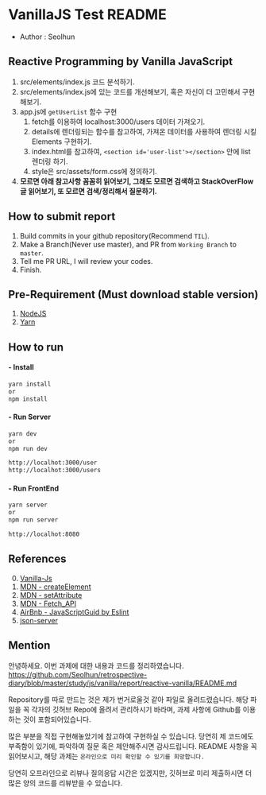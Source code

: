 # VanillaJS Test README
- Author : Seolhun

## Reactive Programming by Vanilla JavaScript
1. src/elements/index.js 코드 분석하기.
2. src/elements/index.js에 있는 코드를 개선해보기, 혹은 자신이 더 고민해서 구현해보기.
3. app.js에 `getUserList` 함수 구현
    1. fetch를 이용하여 localhost:3000/users 데이터 가져오기.
    2. details에 렌더링되는 함수를 참고하여, 가져온 데이터를 사용하여 렌더링 시킬 Elements 구현하기.
    3. index.html를 참고하여, `<section id='user-list'></section>` 안에 list 렌더링 하기.
    4. style은 src/assets/form.css에 정의하기.
4. **모르면 아래 참고사항 꼼꼼히 읽어보기, 그래도 모르면 검색하고 StackOverFlow 글 읽어보기, 또 모르면 검색/정리해서 질문하기.**

## How to submit report
1. Build commits in your github repository(Recommend `TIL`).
2. Make a Branch(Never use master), and PR from `Working Branch` to `master`.
3. Tell me PR URL, I will review your codes.
4. Finish.

## Pre-Requirement (Must download stable version)
1. [NodeJS](https://nodejs.org/ko/download/)
2. [Yarn](https://yarnpkg.com/lang/en/docs/install/#mac-stable)

## How to run
#### - Install
```bash
yarn install
or 
npm install
```

#### - Run Server
```bash
yarn dev
or 
npm run dev

http://localhot:3000/user
http://localhot:3000/users
```

#### - Run FrontEnd
```bash
yarn server 
or 
npm run server

http://localhot:8080
```

## References
0. [Vanilla-Js](http://vanilla-js.com/)
1. [MDN - createElement](https://developer.mozilla.org/ko/docs/Web/API/Document/createElement)
2. [MDN - setAttribute](https://developer.mozilla.org/en-US/docs/Web/API/Element/setAttribute)
3. [MDN - Fetch_API](https://developer.mozilla.org/ko/docs/Web/API/Fetch_API)
4. [AirBnb - JavaScriptGuid by Eslint](https://github.com/airbnb/javascript)
5. [json-server](https://github.com/typicode/json-server)


## Mention
안녕하세요. 이번 과제에 대한 내용과 코드를 정리하였습니다.
https://github.com/Seolhun/retrospective-diary/blob/master/study/js/vanilla/report/reactive-vanilla/README.md

Repository를 따로 만드는 것은 제가 번거로울것 같아 파일로 올려드렸습니다. 해당 파일을 꼭 각자의 깃허브 Repo에 올려서 관리하시기 바라며, 과제 사항에 Github를 이용하는 것이 포함되어있습니다.

많은 부분을 직접 구현해놓았기에 참고하여 구현하실 수 있습니다. 당연히 제 코드에도 부족함이 있기에, 파악하여 질문 혹은 제안해주시면 감사드립니다.
README 사항을 꼭 읽어보시고, 해당 과제는 `온라인으로 미리 확인할 수 있기를 희망합니다.`

당연히 오프라인으로 리뷰나 질의응답 시간은 있겠지만, 깃허브로 미리 제출하시면 더 많은 양의 코드를 리뷰받을 수 있습니다.

